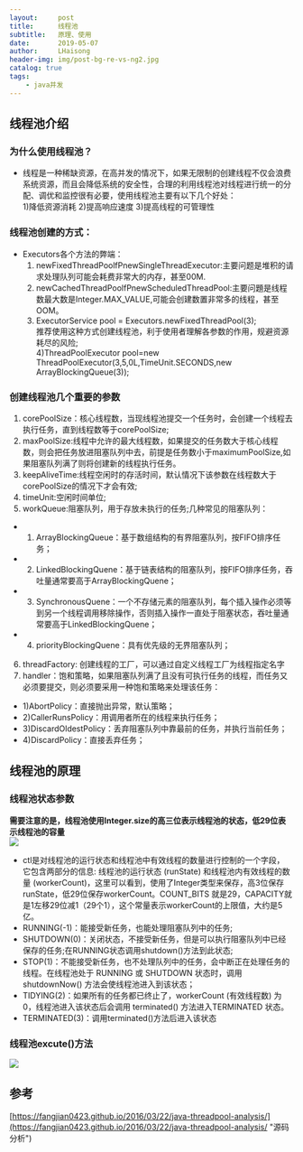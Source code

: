 ```yaml
---
layout:     post
title:      线程池
subtitle:   原理、使用
date:       2019-05-07
author:     LHaisong
header-img: img/post-bg-re-vs-ng2.jpg
catalog: true
tags:
    - java并发
---
```

## 线程池介绍
### 为什么使用线程池？
- 线程是一种稀缺资源，在高并发的情况下，如果无限制的创建线程不仅会浪费系统资源，而且会降低系统的安全性，合理的利用线程池对线程进行统一的分配、调优和监控很有必要，使用线程池主要有以下几个好处：  
  1)降低资源消耗    2)提高响应速度      3)提高线程的可管理性
### 线程池创建的方式：
-  Executors各个方法的弊端：  
   1) newFixedThreadPoolfPnewSingleThreadExecutor:主要问题是堆积的请求处理队列可能会耗费非常大的内存，甚至00M.  
   2) newCachedThreadPoolfPnewScheduledThreadPool:主要问題是线程数最大数是Integer.MAX_VALUE,可能会创建数置非常多的线程，甚至OOM。     
   3) ExecutorService pool = Executors.newFixedThreadPool(3);  
   推荐使用这种方式创建线程池，利于使用者理解各参数的作用，规避资源耗尽的风险;    
   4)ThreadPoolExecutor pool=new ThreadPoolExecutor(3,5,0L,TimeUnit.SECONDS,new ArrayBlockingQueue<Runnable>(3));   

### 创建线程池几个重要的参数
1. corePoolSize：核心线程数，当现线程池提交一个任务时，会创建一个线程去执行任务，直到线程数等于corePoolSize;  
2. maxPoolSize:线程中允许的最大线程数，如果提交的任务数大于核心线程数，则会把任务放进阻塞队列中去，前提是任务数小于maximumPoolSize,如果阻塞队列满了则将创建新的线程执行任务。  
3. keepAliveTime:线程空闲时的存活时间，默认情况下该参数在线程数大于corePoolSize的情况下才会有效;  
4. timeUnit:空闲时间单位;  
5. workQueue:阻塞队列，用于存放未执行的任务;几种常见的阻塞队列：  
 -  1) ArrayBlockingQueue：基于数组结构的有界阻塞队列，按FIFO排序任务；  
 -  2) LinkedBlockingQuene：基于链表结构的阻塞队列，按FIFO排序任务，吞吐量通常要高于ArrayBlockingQuene；  
 -  3) SynchronousQuene：一个不存储元素的阻塞队列，每个插入操作必须等到另一个线程调用移除操作，否则插入操作一直处于阻塞状态，吞吐量通常要高于LinkedBlockingQuene；  
 -  4) priorityBlockingQuene：具有优先级的无界阻塞队列；  
6. threadFactory: 创建线程的工厂，可以通过自定义线程工厂为线程指定名字  
7. handler：饱和策略，如果阻塞队列满了且没有可执行任务的线程，而任务又必须要提交，则必须要采用一种饱和策略来处理该任务：  
 -  1)AbortPolicy：直接抛出异常，默认策略；  
 -  2)CallerRunsPolicy：用调用者所在的线程来执行任务；  
 -  3)DiscardOldestPolicy：丢弃阻塞队列中靠最前的任务，并执行当前任务；  
 -  4)DiscardPolicy：直接丢弃任务；  

## 线程池的原理
### 线程池状态参数
**需要注意的是，线程池使用Integer.size的高三位表示线程池的状态，低29位表示线程池的容量**  
![](https://i.imgur.com/W28OIbG.png)
- ctl是对线程池的运行状态和线程池中有效线程的数量进行控制的一个字段， 它包含两部分的信息: 线程池的运行状态 (runState) 和线程池内有效线程的数量 (workerCount)，这里可以看到，使用了Integer类型来保存，高3位保存runState，低29位保存workerCount。COUNT_BITS 就是29，CAPACITY就是1左移29位减1（29个1），这个常量表示workerCount的上限值，大约是5亿。
- RUNNING(-1)：能接受新任务，也能处理阻塞队列中的任务;
- SHUTDOWN(0)：关闭状态，不接受新任务，但是可以执行阻塞队列中已经保存的任务;在RUNNING状态调用shutdown()方法到此状态;
- STOP(1)：不能接受新任务，也不处理队列中的任务，会中断正在处理任务的线程。在线程池处于 RUNNING 或 SHUTDOWN 状态时，调用 shutdownNow() 方法会使线程池进入到该状态；
- TIDYING(2)：如果所有的任务都已终止了，workerCount (有效线程数) 为0，线程池进入该状态后会调用 terminated() 方法进入TERMINATED 状态。
- TERMINATED(3)：调用terminated()方法后进入该状态  

### 线程池excute()方法
![](https://i.imgur.com/j16P2nL.png)

## 参考
[https://fangjian0423.github.io/2016/03/22/java-threadpool-analysis/](https://fangjian0423.github.io/2016/03/22/java-threadpool-analysis/ "源码分析")

